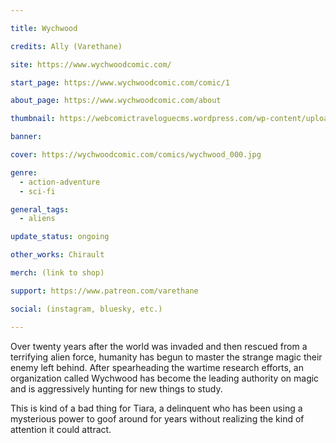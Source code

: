 ```yaml
---

title: Wychwood

credits: Ally (Varethane)

site: https://www.wychwoodcomic.com/

start_page: https://www.wychwoodcomic.com/comic/1

about_page: https://www.wychwoodcomic.com/about

thumbnail: https://webcomictraveloguecms.wordpress.com/wp-content/uploads/2024/02/hubbox_wychwood.png

banner:

cover: https://wychwoodcomic.com/comics/wychwood_000.jpg

genre: 
  - action-adventure
  - sci-fi

general_tags: 
  - aliens

update_status: ongoing

other_works: Chirault

merch: (link to shop)

support: https://www.patreon.com/varethane

social: (instagram, bluesky, etc.)

---
```


Over twenty years after the world was invaded and then rescued from a terrifying alien force, humanity has begun to master the strange magic their enemy left behind. After spearheading the wartime research efforts, an organization called Wychwood has become the leading authority on magic and is aggressively hunting for new things to study.

This is kind of a bad thing for Tiara, a delinquent who has been using a mysterious power to goof around for years without realizing the kind of attention it could attract.